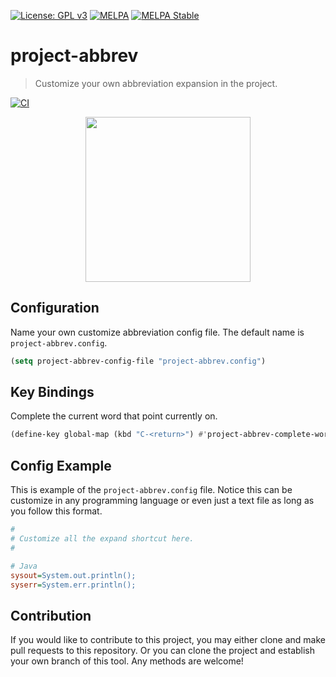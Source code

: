 [![License: GPL v3](https://img.shields.io/badge/License-GPL%20v3-blue.svg)](https://www.gnu.org/licenses/gpl-3.0)
[![MELPA](https://melpa.org/packages/project-abbrev-badge.svg)](https://melpa.org/#/project-abbrev)
[![MELPA Stable](https://stable.melpa.org/packages/project-abbrev-badge.svg)](https://stable.melpa.org/#/project-abbrev)

# project-abbrev
> Customize your own abbreviation expansion in the project.

[![CI](https://github.com/jcs-elpa/project-abbrev/actions/workflows/test.yml/badge.svg)](https://github.com/jcs-elpa/project-abbrev/actions/workflows/test.yml)

<p align="center">
  <img src="./etc/custom-abbrev-demo.gif" with="600" height="264"/>
</p>

## Configuration

Name your own customize abbreviation config file. The default name
is `project-abbrev.config`.

```el
(setq project-abbrev-config-file "project-abbrev.config")
```

## Key Bindings

Complete the current word that point currently on.

```el
(define-key global-map (kbd "C-<return>") #'project-abbrev-complete-word)
```

## Config Example

This is example of the `project-abbrev.config` file. Notice this can be customize
in any programming language or even just a text file as long as you follow this format.

```ini
#
# Customize all the expand shortcut here.
#

# Java
sysout=System.out.println();
syserr=System.err.println();
```

## Contribution

If you would like to contribute to this project, you may either 
clone and make pull requests to this repository. Or you can 
clone the project and establish your own branch of this tool. 
Any methods are welcome!
